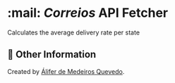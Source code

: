# :mail: _Correios_ API Fetcher

Calculates the average delivery rate per state

## 📖 Other Information

Created by [Álifer de Medeiros Quevedo](https://github.com/Goufix).
